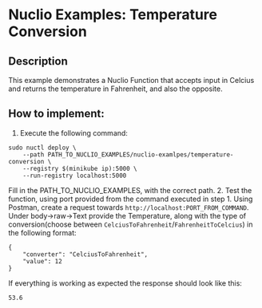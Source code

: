 # Nuclio Examples: Temperature Conversion

## Description
This example demonstrates a Nuclio Function that accepts input in Celcius and returns the temperature in Fahrenheit, and also the opposite.

## How to implement:
1. Execute the following command:
```
sudo nuctl deploy \
    --path PATH_TO_NUCLIO_EXAMPLES/nuclio-examlpes/temperature-conversion \
    --registry $(minikube ip):5000 \
    --run-registry localhost:5000
```
Fill in the PATH_TO_NUCLIO_EXAMPLES, with the correct path. 
2. Test the function, using port provided from the command executed in step 1. Using Postman, create a request towards `http://localhost:PORT_FROM_COMMAND`. Under body->raw->Text provide the Temperature, along with the type of conversion(choose between `CelciusToFahrenheit`/`FahrenheitToCelcius`) in the following format:
```
{
    "converter": "CelciusToFahrenheit",
    "value": 12
}
```
If everything is working as expected the response should look like this:
```
53.6
```
